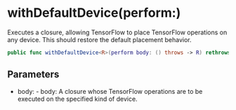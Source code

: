 # withDefaultDevice(perform:)

Executes a closure, allowing TensorFlow to place TensorFlow operations on any device. This
should restore the default placement behavior.

``` swift
public func withDefaultDevice<R>(perform body: () throws -> R) rethrows -> R
```

## Parameters

  - body: - body: A closure whose TensorFlow operations are to be executed on the specified kind of device.
